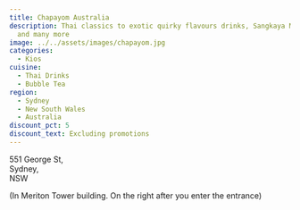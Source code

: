 ```yaml
---
title: Chapayom Australia
description: Thai classics to exotic quirky flavours drinks, Sangkaya Milky Bun
  and many more
image: ../../assets/images/chapayom.jpg
categories:
  - Kios
cuisine:
  - Thai Drinks
  - Bubble Tea
region:
  - Sydney
  - New South Wales
  - Australia
discount_pct: 5
discount_text: Excluding promotions
---
```


551 George St,\
Sydney, \
NSW

(In Meriton Tower building. On the right after you enter the entrance)
